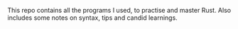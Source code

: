 This repo contains all the programs I used, to practise and master Rust. Also includes some notes on syntax, tips and candid learnings.
